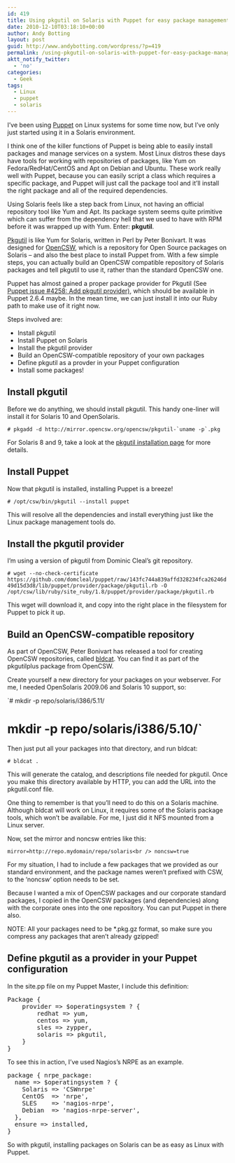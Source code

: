 ```yaml
---
id: 419
title: Using pkgutil on Solaris with Puppet for easy package management
date: 2010-12-10T03:18:10+00:00
author: Andy Botting
layout: post
guid: http://www.andybotting.com/wordpress/?p=419
permalink: /using-pkgutil-on-solaris-with-puppet-for-easy-package-management
aktt_notify_twitter:
  - 'no'
categories:
  - Geek
tags:
  - Linux
  - puppet
  - solaris
---
```

I&#8217;ve been using [Puppet](http://www.puppetlabs.com) on Linux systems for some time now, but I&#8217;ve only just started using it in a Solaris environment.

I think one of the killer functions of Puppet is being able to easily install packages and manage services on a system. Most Linux distros these days have tools for working with repositories of packages, like Yum on Fedora/RedHat/CentOS and Apt on Debian and Ubuntu. These work really well with Puppet, because you can easily script a class which requires a specific package, and Puppet will just call the package tool and it&#8217;ll install the right package and all of the required dependencies.

Using Solaris feels like a step back from Linux, not having an official repository tool like Yum and Apt. Its package system seems quite primitive which can suffer from the dependency hell that we used to have with RPM before it was wrapped up with Yum. Enter: **pkgutil**.

[Pkgutil](http://pkgutil.wikidot.com/) is like Yum for Solaris, written in Perl by Peter Bonivart. It was designed for [OpenCSW](http://www.opencsw.org/), which is a repository for Open Source packages on Solaris &#8211; and also the best place to install Puppet from. With a few simple steps, you can actually build an OpenCSW compatible repository of Solaris packages and tell pkgutil to use it, rather than the standard OpenCSW one.

Puppet has almost gained a proper package provider for Pkgutil (See [Puppet issue #4258: Add pkgutil provider)](http://projects.puppetlabs.com/issues/4258), which should be available in Puppet 2.6.4 maybe. In the mean time, we can just install it into our Ruby path to make use of it right now.

Steps involved are:

  * Install pkgutil
  * Install Puppet on Solaris
  * Install the pkgutil provider
  * Build an OpenCSW-compatible repository of your own packages
  * Define pkgutil as a provder in your Puppet configuration
  * Install some packages!



## Install pkgutil

Before we do anything, we should install pkgutil. This handy one-liner will install it for Solaris 10 and OpenSolaris.

``# pkgadd -d http://mirror.opencsw.org/opencsw/pkgutil-`uname -p`.pkg``

For Solaris 8 and 9, take a look at the [pkgutil installation page](http://www.opencsw.org/get-it/pkgutil/) for more details.



## Install Puppet

Now that pkgutil is installed, installing Puppet is a breeze!

`# /opt/csw/bin/pkgutil --install puppet`

This will resolve all the dependencies and install everything just like the Linux package management tools do.



## Install the pkgutil provider

I&#8217;m using a version of pkgutil from Dominic Cleal&#8217;s git repository.

`# wget --no-check-certificate https://github.com/domcleal/puppet/raw/143fc744a839affd328234fca26246d49d15d3d8/lib/puppet/provider/package/pkgutil.rb -O /opt/csw/lib/ruby/site_ruby/1.8/puppet/provider/package/pkgutil.rb`

This wget will download it, and copy into the right place in the filesystem for Puppet to pick it up.



## Build an OpenCSW-compatible repository

As part of OpenCSW, Peter Bonivart has released a tool for creating OpenCSW repositories, called [bldcat](http://pkgutil.wikidot.com/bldcat). You can find it as part of the pkgutilplus package from OpenCSW.

Create yourself a new directory for your packages on your webserver. For me, I needed OpenSolaris 2009.06 and Solaris 10 support, so:

`# mkdir -p repo/solaris/i386/5.11/<br />
# mkdir -p repo/solaris/i386/5.10/`

Then just put all your packages into that directory, and run bldcat:

`# bldcat .`

This will generate the catalog, and descriptions file needed for pkgutil. Once you make this directory available by HTTP, you can add the URL into the pkgutil.conf file.

One thing to remember is that you&#8217;ll need to do this on a Solaris machine. Although bldcat will work on Linux, it requires some of the Solaris package tools, which won&#8217;t be available. For me, I just did it NFS mounted from a Linux server.

Now, set the mirror and noncsw entries like this:

`mirror=http://repo.mydomain/repo/solaris<br />
noncsw=true`

For my situation, I had to include a few packages that we provided as our standard environment, and the package names weren&#8217;t prefixed with CSW, to the &#8216;noncsw&#8217; option needs to be set.

Because I wanted a mix of OpenCSW packages and our corporate standard packages, I copied in the OpenCSW packages (and dependencies) along with the corporate ones into the one repository. You can put Puppet in there also.

NOTE: All your packages need to be *.pkg.gz format, so make sure you compress any packages that aren&#8217;t already gzipped!



## Define pkgutil as a provider in your Puppet configuration

In the site.pp file on my Puppet Master, I include this definition:

<pre>Package {
    provider => $operatingsystem ? {
        redhat => yum,
        centos => yum,
        sles => zypper,
        solaris => pkgutil,
    }
}
</pre>

To see this in action, I&#8217;ve used Nagios&#8217;s NRPE as an example.

<pre>package { nrpe_package:
  name => $operatingsystem ? {
    Solaris => 'CSWnrpe'
    CentOS  => 'nrpe',
    SLES    => 'nagios-nrpe',
    Debian  => 'nagios-nrpe-server',
  },
  ensure => installed,
}
</pre>

So with pkgutil, installing packages on Solaris can be as easy as Linux with Puppet.